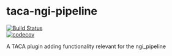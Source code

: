 # taca-ngi-pipeline

[![Build Status](https://travis-ci.org/SciLifeLab/taca-ngi-pipeline.svg?branch=master)](https://travis-ci.org/SciLifeLab/taca-ngi-pipeline)    
[![codecov](https://codecov.io/gh/scilifelab/taca-ngi-pipeline/branch/master/graph/badge.svg)](https://codecov.io/gh/scilifelab/taca-ngi-pipeline)    

A TACA plugin adding functionality relevant for the ngi_pipeline